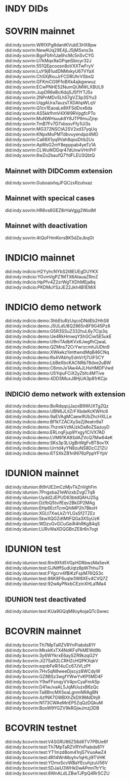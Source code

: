 # INDY DIDs

# SOVRIN mainnet
did:indy:sovrin:WRfXPg8dantKVubE3HX8pw
did:indy:sovrin:NewAUq29E4jLJ5jMSxns3s
did:indy:sovrin:BgoFbfn1Ja6hcMc5nSvCYG
did:indy:sovrin:U7kMqx9aGPqeiSbicyr32J
did:indy:sovrin:551QEpcoosn8oVXXTwFryV
did:indy:sovrin:LuY9j81udDNMxkyU67VYaX
did:indy:sovrin:ChSXjRxuJrFCDRUhrVSbxQ
did:indy:sovrin:GFKmCG9FfoBXk4ajkgwwuz
did:indy:sovrin:ECwPNHE52NumQUMWLXBUL9
did:indy:sovrin:JupDR6eBcKdqSJ5f1YTJ5x
did:indy:sovrin:2NPnMDv5Lh57gVZ3p3SYu3
did:indy:sovrin:UqgAUra7auzsTXDAhpWLqV
did:indy:sovrin:Q1cv1EaoaLe8XFSdDxx6da
did:indy:sovrin:AS5kkfhmV4XW9RVpgfcPTo
did:indy:sovrin:MuNWHsuuk8Y8JTP9muZjnp
did:indy:sovrin:TmB7Fv7D7xbssvFfy1Ui3s
did:indy:sovrin:MG372NSCtA2SV2xd37yqUq
did:indy:sovrin:KNpxMuPMTdbvuyendpz4MD
did:indy:sovrin:Ca68X1yq9Vah8qsoDhb2Ux
did:indy:sovrin:ApWsG2mY8epppab4yeTz1A
did:indy:sovrin:CLWuWDDqr47dUnwVHriPrF
did:indy:sovrin:6wZo2baufQ7YdFLEU3QbtQ

## Mainnet with DIDComm extension
did:indy:sovrin:GuboaixhqJFQCzxRzuhxaz

## Mainnet with specical cases
did:indy:sovrin:HR6vs6GEZ8rHaVgjg2WodM

## Mainnet with deactivation
did:indy:sovrin:4tQoFHmKorsBK5dZeJbqGt


# INDICIO mainnet
did:indy:indicio:H2YyhcNYbS2t8EUEgDUYKX
did:indy:indicio:YGvmVgPZ1MTX6AtauaZRmZ
did:indy:indicio:HpPfv4Z2zrWgTXDhMEja8q
did:indy:indicio:PKDMuYSzJE22Jkh4B1EMiX

# INDICIO demo network
did:indy:indicio:demo:3hbEtuRzUqcoDNdEb2HhS8
did:indy:indicio:demo:J5ULdU8Q2865n8F9G45Pz6
did:indy:indicio:demo:G5R3SSuZ332huL6y7Cip3q
did:indy:indicio:demo:Ue4RkHmwqYShGCiw5E5ukE
did:indy:indicio:demo:U9niTAdbKVx6JwgfhCjwaL
did:indy:indicio:demo:QZMns72CrYwrzcmhJUDtn9
did:indy:indicio:demo:XWkekz1imttwndMqB46CNq
did:indy:indicio:demo:Rs4VAbhyEdnVrfj7UiF5CY
did:indy:indicio:demo:LbBeXbcKACNRb78dxe2uBW
did:indy:indicio:demo:C6mnJx1Aw4AJLHxHMDFVwd
did:indy:indicio:demo:U5YqiuFCiX2yZbfc4MTive
did:indy:indicio:demo:4DDSMuxJ8HjUA3p81rKCjo

## INDICIO demo network with extension
did:indy:indicio:demo:BoRdqqcjJazxB9WUXTgZQz
did:indy:indicio:demo:UBN6JLitZrFXbdeKcKWHc6
did:indy:indicio:demo:9aEVAgMCaew9UbZhcHXLLe
did:indy:indicio:demo:Bf1kTZACXySeZj9eatn9aT
did:indy:indicio:demo:7hzmkVzMJzkDa8oZSazuyD
did:indy:indicio:demo:ERLnqFjup9Yxgy1CiVX7AD
did:indy:indicio:demo:LVM61KA8SdAZVcQ7Mw64eK
did:indy:indicio:demo:SKs3p3LUgBnWgFvBT8ov1X
did:indy:indicio:demo:Urrtd4yYN8zuNS8DcCZ1ZU
did:indy:indicio:demo:6TSXkZB1n9976zPppYFYpV

# IDUNION mainnet
did:indy:idunion:8t9rUE2mCzMjvTkZnVghFm
did:indy:idunion:7Pngxba21eWizxbZvgCTq8
did:indy:idunion:Uydd2JEPUD63btdQAHJ25g
did:indy:idunion:DzfbQ5tvifEqv2BkGP2MAg
did:indy:idunion:EHp6EctTcmQhiMP2h7BkoH
did:indy:idunion:XGLt7XwLkZrYLGsSf2TZEz
did:indy:idunion:5kwXQGZdtMtFQGa3XSyUzK
did:indy:idunion:WDzvGvGCuGeiR4hRKg84qS
did:indy:idunion:LURvWaXDQGBnZE8r6n7ogt

# IDUNION test
did:indy:idunion:test:Rm9Xfd5VGpHDRbwzMa5evK
did:indy:idunion:test:GJNtffSudUqtz8pW7hhu73
did:indy:idunion:test:FYgcrv4fBiKzFspM76QS3c
did:indy:idunion:test:86K8F6uqte3W8XEv4CVQ7Z
did:indy:idunion:test:92wAyPNxbCEzinXHLa1Ma4

## IDUNION test deactivated
did:indy:idunion:test:KUa9GQqM8oyAojaQTcSwwc

# BCOVRIN mainnet
did:indy:bcovrin:Th7MpTaRZVRYnPiabds81Y
did:indy:bcovrin:MkxkKxTX4NdKFsPkMEWd9b
did:indy:bcovrin:3y6WYkrxE6aySZR9kzqG2Y
did:indy:bcovrin:Ji27Sa92LCRHZcHQPKXqkV
did:indy:bcovrin:eqnbFeRi14uCc67JVLzPf
did:indy:bcovrin:7Hv5qN9weeDjscyz8WCdyW
did:indy:bcovrin:GZ8BSz3wgfYWwYvKP5MD4F
did:indy:bcovrin:Y9wFFsnqyVV4pvCyaFmASp
did:indy:bcovrin:D41wJvaAL5JqMUuzxB6zQc
did:indy:bcovrin:Ta8BncMX5eaLgnmNRAgBN
did:indy:bcovrin:4zfNK7GWBXhZkDX9MdDhj9
did:indy:bcovrin:N173CWAeMnEP5ZqQzDQkuM
did:indy:bcovrin:BoxW9YGZV9kRGjwJmzj3DB

# BCOVRIN testnet
did:indy:bcovrin:test:V4SGRU86Z58d6TV7PBUe6f
did:indy:bcovrin:test:Th7MpTaRZVRYnPiabds81Y
did:indy:bcovrin:test:YT1mzd8om41njS7VuoAwZ4
did:indy:bcovrin:test:4R14WnMoyhv1qHLji9TVHK
did:indy:bcovrin:test:YDmxScvWBaYEcuhjzuU56V
did:indy:bcovrin:test:5DJaiU3WHkDwAPmnTtrY1c
did:indy:bcovrin:test:8WnALdLZBwTJPpQ4RrSCZU




